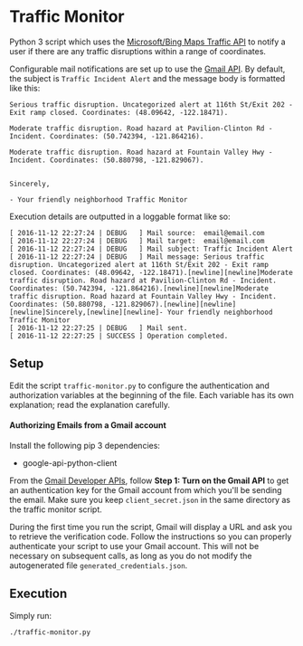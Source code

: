 # Traffic Monitor

Python 3 script which uses the [Microsoft/Bing Maps Traffic API](https://msdn.microsoft.com/en-us/library/hh441725.aspx) to notify a user if there are any traffic disruptions within a range of coordinates.

Configurable mail notifications are set up to use the [Gmail API](https://developers.google.com/gmail/api/). By default, the subject is `Traffic Incident Alert` and the message body is formatted like this:
```
Serious traffic disruption. Uncategorized alert at 116th St/Exit 202 - Exit ramp closed. Coordinates: (48.09642, -122.18471).

Moderate traffic disruption. Road hazard at Pavilion-Clinton Rd - Incident. Coordinates: (50.742394, -121.864216).

Moderate traffic disruption. Road hazard at Fountain Valley Hwy - Incident. Coordinates: (50.880798, -121.829067).


Sincerely,

- Your friendly neighborhood Traffic Monitor
```

Execution details are outputted in a loggable format like so:
```
[ 2016-11-12 22:27:24 | DEBUG   ] Mail source:  email@email.com
[ 2016-11-12 22:27:24 | DEBUG   ] Mail target:  email@email.com
[ 2016-11-12 22:27:24 | DEBUG   ] Mail subject: Traffic Incident Alert
[ 2016-11-12 22:27:24 | DEBUG   ] Mail message: Serious traffic disruption. Uncategorized alert at 116th St/Exit 202 - Exit ramp closed. Coordinates: (48.09642, -122.18471).[newline][newline]Moderate traffic disruption. Road hazard at Pavilion-Clinton Rd - Incident. Coordinates: (50.742394, -121.864216).[newline][newline]Moderate traffic disruption. Road hazard at Fountain Valley Hwy - Incident. Coordinates: (50.880798, -121.829067).[newline][newline][newline]Sincerely,[newline][newline]- Your friendly neighborhood Traffic Monitor
[ 2016-11-12 22:27:25 | DEBUG   ] Mail sent.
[ 2016-11-12 22:27:25 | SUCCESS ] Operation completed.
```

## Setup

Edit the script `traffic-monitor.py` to configure the authentication and authorization variables at the beginning of the file. Each variable has its own explanation; read the explanation carefully.

#### Authorizing Emails from a Gmail account

Install the following pip 3 dependencies:
* google-api-python-client

From the [Gmail Developer APIs](https://developers.google.com/gmail/api/quickstart/python), follow **Step 1: Turn on the Gmail API** to get an authentication key for the Gmail account from which you'll be sending the email. Make sure you keep `client_secret.json` in the same directory as the traffic monitor script.

During the first time you run the script, Gmail will display a URL and ask you to retrieve the verification code. Follow the instructions so you can properly authenticate your script to use your Gmail account. This will not be necessary on subsequent calls, as long as you do not modify the autogenerated file `generated_credentials.json`.

## Execution

Simply run:

```
./traffic-monitor.py
```
